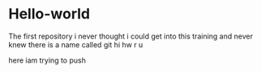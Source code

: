 # Hello-world
The first repository
i never thought i could get into this training and never knew there is a name called git
hi hw r u 



here iam trying to push